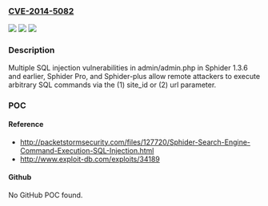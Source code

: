 ### [CVE-2014-5082](https://cve.mitre.org/cgi-bin/cvename.cgi?name=CVE-2014-5082)
![](https://img.shields.io/static/v1?label=Product&message=n%2Fa&color=blue)
![](https://img.shields.io/static/v1?label=Version&message=n%2Fa&color=blue)
![](https://img.shields.io/static/v1?label=Vulnerability&message=n%2Fa&color=brighgreen)

### Description

Multiple SQL injection vulnerabilities in admin/admin.php in Sphider 1.3.6 and earlier, Sphider Pro, and Sphider-plus allow remote attackers to execute arbitrary SQL commands via the (1) site_id or (2) url parameter.

### POC

#### Reference
- http://packetstormsecurity.com/files/127720/Sphider-Search-Engine-Command-Execution-SQL-Injection.html
- http://www.exploit-db.com/exploits/34189

#### Github
No GitHub POC found.

